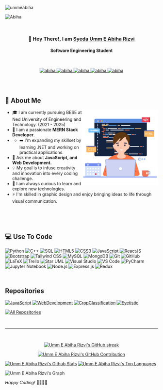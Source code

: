 <!---
- Greetings!
- This is Syeda Umm E Abiha Rizvi. I am currently pursuing Software Engineering from Ned University of Engineering and Technology. I am a dedicated individual who always keens to learn something new. As yet, I am practicing on Python, C++, DataScience and Web Development. My interest lies in the domains of Software Development and Artificial Intelligence, and currently I am exploring MERN STACK Web and Machine Learning. 


- How to reach me?
- <br>
[<img src="https://cdn3.iconfinder.com/data/icons/2018-social-media-black-and-white-logos/1000/2018_social_media_popular_app_logo_linkedin-512.png" width="40px" alt="LinkedIn Logo">](https://www.linkedin.com/in/ummeabiha)
[<img src="https://cdn4.iconfinder.com/data/icons/logos-and-brands/512/160_Hackerrank_logo_logos-512.png" width="45px" alt="HackerRank Logo">](https://www.hackerrank.com/umm_e_abiha)
[<img src="https://cdn4.iconfinder.com/data/icons/social-media-logos-6/512/112-gmail_email_mail-512.png" width="40px" alt="Email Logo">](mailto:abiharizvi10.04@gmail.com) 

## 🌟 About Me
On a mission to make technology more exciting and accessible, I'm a dynamic and creative Software Engineering student. My skill set encompasses Python 🐍 coding, crafting stunning graphics, and delving into the wonders of Data Science 📊 and Web Development 🌐. Currently, my exploration extends to the MERN STACK, adding an extra layer to my journey in the fascinating world of technology. 🤖

## 💡 Professional Aspirations
As a tech explorer, I'm always eager to learn and adapt. My goal is to infuse creativity and innovation into every coding challenge. Actively seeking internships to collaborate with industry leaders and push the boundaries of technology.

  <img src="https://readme-typing-svg.herokuapp.com?color=FFFFFF&width=500&lines=Software+Engineering+Undergrad;MERN+Stack+Developer;Aspiring+.NET+Developer;AI+Enthusiast" alt="Typing SVG">
--->


<p align="left"> <img src="https://komarev.com/ghpvc/?username=ummeabiha&label=Profile%20views&color=0e75b6&style=flat" alt="ummeabiha" /> </p>

<img src="/assets/header.png" alt="Abiha"></img>

<br/>
<h3 align="center">
         👋 Hey There!, I am
                <b><a target="_blank" href="https://www.linkedin.com/in/ummeabiha">Syeda Umm E Abiha Rizvi</a></b> 
</h3>

<h4 align="center">
         Software Engineering Student
</h4>


<br/>

<p align="center">
 <a href="https://www.linkedin.com/in/ummeabiha" target="_blank">
  <img src="https://img.shields.io/badge/LinkedIn-0077B5?style=for-the-badge&logo=linkedin&logoColor=white" alt="abiha"/>
 </a>
<a href="https://www.hackerrank.com/umm_e_abiha" target="_blank">
  <img src="https://img.shields.io/badge/HackerRank-2EC866?style=for-the-badge&logo=hackerrank&logoColor=white" alt="abiha"/>
</a>
 <a href="https://instagram.com/umm.e.abiha" target="_blank">
  <img src="https://img.shields.io/badge/Instagram-fe4164?style=for-the-badge&logo=instagram&logoColor=white" alt="abiha" />
 </a> 
 <a href="https://facebook.com/ummeabiha.2004" target="_blank">
  <img src="https://img.shields.io/badge/Facebook-20BEFF?&style=for-the-badge&logo=facebook&logoColor=white" alt="abiha"  />
  </a> 
<a href="mailto:abiharizvi10.04@gmail.com" target="_blank">
  <img src="https://img.shields.io/badge/Gmail-D14836?style=for-the-badge&logo=gmail&logoColor=white" alt="abiha"/>
</a>

</p>


<br/>
<br/>

## 🌟 About Me

<p>
  <img align="right" width="250" src="/assets/programmer.png" alt="Coding gif"/>
         
  - 🎓 I am currently pursuing BESE at Ned University of Engineering and Technology. (2021 - 2025)
  - 🌱 I am a passionate **MERN Stack Developer**.
  - - ➡️ I'm expanding my skillset by learning .NET and working on practical applications.
  - 💬 Ask me about **JavaScript, and Web Development.**
  - 💡 My goal is to infuse creativity and innovation into every coding challenge.
  - 🚀 I am always curious to learn and explore new technologies.
  - ⚡ I'm skilled in graphic design and enjoy bringing ideas to life through visual communication.
</p>

<br/>
<br/>
<br/>

## 💻 Use To Code
![Python](https://img.shields.io/badge/Python-3776AB?style=for-the-badge&logo=python&logoColor=white)
![C++](https://img.shields.io/badge/C++-00599C?style=for-the-badge&logo=c%2B%2B&logoColor=white)
![SQL](https://img.shields.io/badge/SQL-4479A1?style=for-the-badge&logo=sql&logoColor=white)
![HTML5](https://img.shields.io/badge/HTML5-E34F26?style=for-the-badge&logo=html5&logoColor=white)
![CSS3](https://img.shields.io/badge/CSS3-1572B6?style=for-the-badge&logo=css3&logoColor=white)
![JavaScript](https://img.shields.io/badge/JavaScript-F7DF1E?style=for-the-badge&logo=javascript&logoColor=black)
![ReactJS](https://img.shields.io/badge/React-61DAFB?style=for-the-badge&logo=react&logoColor=white)
![Bootstrap](https://img.shields.io/badge/Bootstrap-563D7C?style=for-the-badge&logo=bootstrap&logoColor=white)
![Tailwind CSS](https://img.shields.io/badge/Tailwind_CSS-38B2AC?style=for-the-badge&logo=tailwind-css&logoColor=white)
![MySQL](https://img.shields.io/badge/MySQL-4479A1?style=for-the-badge&logo=mysql&logoColor=white)
![MongoDB](https://img.shields.io/badge/MongoDB-4EA94B?style=for-the-badge&logo=mongodb&logoColor=white)
![Git](https://img.shields.io/badge/Git-F05032?style=for-the-badge&logo=git&logoColor=white)
![GitHub](https://img.shields.io/badge/GitHub-181717?style=for-the-badge&logo=github&logoColor=white)
![LaTeX](https://img.shields.io/badge/LaTeX-008080?style=for-the-badge&logo=latex&logoColor=white)
![Trello](https://img.shields.io/badge/Trello-0052CC?style=for-the-badge&logo=trello&logoColor=white)
![Star UML](https://img.shields.io/badge/Star_UML-9B59B6?style=for-the-badge&logo=staruml&logoColor=white)
![Visual Studio](https://img.shields.io/badge/Visual_Studio-5C2D91?style=for-the-badge&logo=visual-studio&logoColor=white)
![VS Code](https://img.shields.io/badge/VS_Code-007ACC?style=for-the-badge&logo=visual-studio-code&logoColor=white)
![PyCharm](https://img.shields.io/badge/PyCharm-000000?style=for-the-badge&logo=pycharm&logoColor=white)
![Jupyter Notebook](https://img.shields.io/badge/Jupyter_Notebook-F37626?style=for-the-badge&logo=jupyter&logoColor=white)
![Node.js](https://img.shields.io/badge/Node.js-3C873A?style=for-the-badge&labelColor=black&logo=node.js&logoColor=3C873A)
![Express.js](https://img.shields.io/badge/Express.js-000000?style=for-the-badge&logo=express&logoColor=white)
![Redux](https://img.shields.io/badge/Redux-593D88?style=for-the-badge&logo=redux&logoColor=white)

<br/>

## Repositories
[![JavaScript](https://github-readme-stats.vercel.app/api/pin/?username=ummeabiha&repo=JavaScript&border_color=7F3FBF&bg_color=0D1117&title_color=C9D1D9&text_color=8B949E&icon_color=7F3FBF)](https://github.com/ummeabiha/JavaScript)
[![WebDevelopment](https://github-readme-stats.vercel.app/api/pin/?username=ummeabiha&repo=WebDevelopment&border_color=7F3FBF&bg_color=0D1117&title_color=C9D1D9&text_color=8B949E&icon_color=7F3FBF)](https://github.com/ummeabiha/WebDevelopment)
[![CropClassification](https://github-readme-stats.vercel.app/api/pin/?username=ummeabiha&repo=CropClassification&border_color=7F3FBF&bg_color=0D1117&title_color=C9D1D9&text_color=8B949E&icon_color=7F3FBF)](https://github.com/ummeabiha/CropClassification)
[![Eyetistic](https://github-readme-stats.vercel.app/api/pin/?username=ummeabiha&repo=Eyetistic&border_color=7F3FBF&bg_color=0D1117&title_color=C9D1D9&text_color=8B949E&icon_color=7F3FBF)](https://github.com/ummeabiha/Eyetistic)


<p align="left">
<p align="left">
  <a href="https://github.com/ummeabiha?tab=repositories" target="_blank"><img alt="All Repositories" title="All Repositories" src="https://img.shields.io/badge/-All%20Repos-2962FF?style=for-the-badge&logo=koding&logoColor=white"/></a>
</p>

<br/>
<hr/>
<br/>

<p align="center">
  <a href="https://github.com/ummeabiha">
    <img src="https://github-readme-streak-stats.herokuapp.com/?user=ummeabiha&theme=radical&border=7F3FBF&background=0D1117" alt="Umm E Abiha Rizvi's GitHub streak"/>
  </a>
</p>

<p align="center">
  <a href="https://github.com/ummeabiha">
    <img src="https://github-profile-summary-cards.vercel.app/api/cards/profile-details?username=ummeabiha&theme=radical" alt="Umm E Abiha Rizvi's GitHub Contribution"/>
  </a>
</p>

<a> 
    <a href="https://github.com/ummeabiha"><img alt="Umm E Abiha Rizvi's Github Stats" src="https://denvercoder1-github-readme-stats.vercel.app/api?username=ummeabiha&show_icons=true&count_private=true&theme=react&border_color=7F3FBF&bg_color=0D1117&title_color=F85D7F&icon_color=F8D866" height="192px" width="49.5%"/></a>
  <a href="https://github.com/ummeabiha"><img alt="Umm E Abiha Rizvi's Top Languages" src="https://denvercoder1-github-readme-stats.vercel.app/api/top-langs/?username=ummeabiha&langs_count=8&layout=compact&theme=react&border_color=7F3FBF&bg_color=0D1117&title_color=F85D7F&icon_color=F8D866" height="192px" width="49.5%"/></a>
<br/>
</a>

![Umm E Abiha Rizvi's Graph](https://github-readme-activity-graph.vercel.app/graph?username=ummeabiha&custom_title=Umm%20E%20Abiha%20Rizvi's%20GitHub%20Activity%20Graph&bg_color=0D1117&color=7F3FBF&line=7F3FBF&point=7F3FBF&area_color=FFFFFF&title_color=FFFFFF&area=true)


*Happy Coding!* 👩🏻‍💻🚀


<!---
ummeabiha/ummeabiha is a ✨ special ✨ repository because its `README.md` (this file) appears on your GitHub profile.
You can click the Preview link to take a look at your changes.
--->
